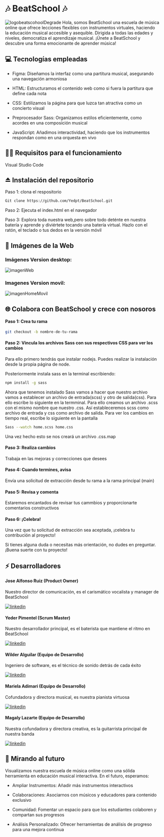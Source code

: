# 🎶 BeatSchool 🎶
![logobeatscohoolDegrade](https://github.com/user-attachments/assets/50340464-f643-4baf-b7d2-a9080ef5fbf3)
Hola, somos BeatSchool una escuela de música online que ofrece lecciones flexibles con instrumentos virtuales, haciendo la educación musical accesible y asequible. Dirigida a todas las edades y niveles, democratiza el aprendizaje musical. ¡Únete a BeatSchool y descubre una forma emocionante de aprender música!


## 💻 Tecnologías empleadas

- Figma: Diseñamos la interfaz como una partitura musical, asegurando una navegación armoniosa
  
- HTML: Estructuramos el contenido web como si fuera la partitura que define cada nota
  
- CSS: Estilizamos la página para que luzca tan atractiva como un concierto visual
  
- Preprocesador Sass: Organizamos estilos eficientemente, como acordes en una composición musical
  
- JavaScript: Añadimos interactividad, haciendo que los instrumentos respondan como en una orquesta en vivo
  

## 👩‍💻 Requisitos para el funcionamiento

Visual Studio Code


## ⏏ Instalación del repositorio

Paso 1: clona el respositorio
```bash
Git clone https://github.com/Yedpt/BeatSchool.git
```

Paso 2: Ejecuta el index.html en el navegador


Paso 3: Explora toda nuestra web,pero sobre todo deténte en nuestra batería y aprende y diviértete tocando una batería virtual. Hazlo con el ratón, el teclado o tus dedos en la versión móvil


## 🌅 Imágenes de la Web

### Imágenes Version desktop:
![imagenWeb](https://github.com/user-attachments/assets/b1724c32-90dd-42ae-b5e2-cab5224d90f1)

### Imagenes Version movil:
![imagenHomeMovil](https://github.com/user-attachments/assets/9be023ed-b6f8-460e-b020-f1e854983302)



## 🌐 Colabora con BeatSchool y crece con nosoros

#### Paso 1: Crea tu rama
```bash
git checkout -b nombre-de-tu-rama
```


#### Paso 2: Vincula los archivos Sass con sus respectivos CSS para ver los cambios 

Para ello primero tendrás que instalar nodejs. Puedes realizar la instalación desde la propia página de node.

Posteriormente instala sass en la terminal escribiendo:
```bash
npm install -g sass
```

Ahora que tenemos instalado Sass vamos a hacer que nuestro archivo vamos a establecer un archivo de entrada(scss) y otro de salida(css). Para ello escribe lo siguiente en la termminal. Para ello creamos un archivo .scss con el mismo nombre que nuestro .css. Así estableceremos scss como archivo de entrada y css como archivo de salida. Para ver los cambios en tiempo real, escribe lo siguiente en la pantalla
```bash
Sass --watch home.scss home.css
```
Una vez hecho esto se nos creará un archivo .css.map

#### Paso 3: Realiza cambios 
Trabaja en las mejoras y correcciones que desees 


#### Paso 4: Cuando termines, avisa
Envía una solicitud de extracción desde tu rama a la rama principal (main)


#### Paso 5: Revisa y comenta 
Estaremos encantados de revisar tus cammbios y proporcionarte comentarios constructivos


#### Paso 6: ¡Celebra!
Una vez que tu solicitud de extracción sea aceptada, ¡celebra tu contribución al proyecto!

Si tienes alguna duda o necesitas más orientación, no dudes en preguntar. ¡Buena suerte con tu proyecto! 


## ⚡ Desarrolladores

#### Jose Alfonso Ruiz (Product Owner)
Nuestro director de comunicación, es el carismático vocalista y manager de BeatSchool

[![linkedin](https://img.shields.io/badge/linkedin-0A66C2?style=for-the-badge&logo=linkedin&logoColor=white)](https://www.linkedin.com/in/josealfonsoruiz/)


#### Yeder Pimentel (Scrum Master)
Nuestro desarrollador principal, es el baterista que mantiene el ritmo en BeatSchool

[![linkedin](https://img.shields.io/badge/linkedin-0A66C2?style=for-the-badge&logo=linkedin&logoColor=white)](https://www.linkedin.com/in/yeder-pimentel/) 


#### Wilder Alguilar (Equipo de Desarrollo)
Ingeniero de software, es el técnico de sonido detrás de cada éxito

[![linkedin](https://img.shields.io/badge/linkedin-0A66C2?style=for-the-badge&logo=linkedin&logoColor=white)](https://linkedin.com/in/wilderaguilar) 


#### Mariela Adimari (Equipo de Desarrollo)
Cofundadora y directora musical, es nuestra pianista virtuosa

[![linkedin](https://img.shields.io/badge/linkedin-0A66C2?style=for-the-badge&logo=linkedin&logoColor=white)](https://www.linkedin.com/in/mariela-adimari/) 


#### Magaly Lazarte (Equipo de Desarrollo)
Nuestra cofundadora y directora creativa, es la guitarrista principal de nuestra banda

[![linkedin](https://img.shields.io/badge/linkedin-0A66C2?style=for-the-badge&logo=linkedin&logoColor=white)](https://www.linkedin.com/in/magaly-lazarte-91193515a/) 


## 🔮 Mirando al futuro

Visualizamos nuestra escuela de música online como una sólida herramienta en educación musical interactiva. En el futuro, esperamos:

- Ampliar Instrumentos: Añadir más instrumentos interactivos
  
- Colaboraciones: Asociarnos con músicos y educadores para contenido exclusivo

- Comunidad: Fomentar un espacio para que los estudiantes colaboren y compartan sus progresos

- Análisis Personalizado: Ofrecer herramientas de análisis de progreso para una mejora continua
